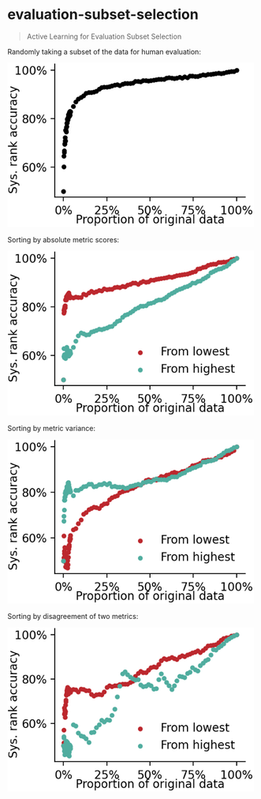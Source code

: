 # evaluation-subset-selection

> Active Learning for Evaluation Subset Selection

Randomly taking a subset of the data for human evaluation:

<img width="500pt" src="figures/random_subset.png">

Sorting by absolute metric scores:

<img width="500pt" src="figures/metric_magnitude_syswise.png">

Sorting by metric variance:

<img width="500pt" src="figures/metric_variance.png">

Sorting by disagreement of two metrics:

<img width="500pt" src="figures/metric_disagree.png">
